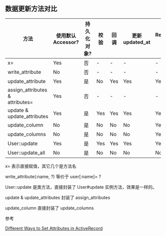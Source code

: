 ## 数据更新方法对比

| 方法 | 使用默认 <br>Accessor? | 持久化对象? | 校验 | 回调 | 更新 <br>updated_at | Readonly <br>检查 | 类、<br>实例 | 单属性、<br>多属性 |
| -- | -- | -- | -- | -- | -- | -- | -- | -- |
| x= | Yes | 否 | - | - | - | - | 实例 | 单 |
| write_attribute | No | 否 | - | - | - | - | 实例 | 单 |
| update_attribute | Yes | 是 | No | Yes | Yes | Yes | 实例 | 单 |
| assign_attributes & <br>attributes= | Yes | 否 | - | - | - | - | 实例 | 多 |
| update & <br>update_attributes | Yes | 是 | Yes | Yes | Yes |Yes | 实例 | 多 |
| update_column | No | 是 | No | No | No | Yes | 实例 | 单 |
| update_columns | No | 是 | No | No | No | Yes | 实例 | 多 |
| User::update | Yes | 是 | Yes | Yes | Yes | Yes | 类 | 多 |
| User::update_all | No | 是 | No | No | No | No | 类 | 多 |

x= 表示直接赋值，其它几个是方法名

write_attribute(:name, ?) 等价于 user[:name]= ?

User::update 是类方法，直接封装了 User#update 实例方法，效果是一样的。

update & update_attributes 封装了 assign_attributes

update_column 直接封装了 update_columns

参考

[Different Ways to Set Attributes in ActiveRecord](http://www.davidverhasselt.com/set-attributes-in-activerecord/)

